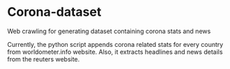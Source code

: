 # Corona-dataset
Web crawling for generating dataset containing corona stats and news

Currently, the python script appends corona related stats for every country from worldometer.info website. Also, it extracts headlines and news details from the reuters website.
